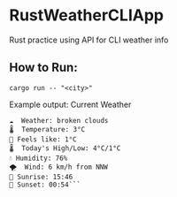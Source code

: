 # RustWeatherCLIApp
Rust practice using API for CLI weather info


## How to Run:
 ```
 cargo run -- "<city>"
 ```

Example output:
Current Weather

```🌍 Location: Seattle
☁️  Weather: broken clouds
🌡️  Temperature: 3°C
🤔 Feels like: 1°C
🌡️  Today's High/Low: 4°C/1°C
💧 Humidity: 76%
🌪️  Wind: 6 km/h from NNW
🌅 Sunrise: 15:46
🌇 Sunset: 00:54```